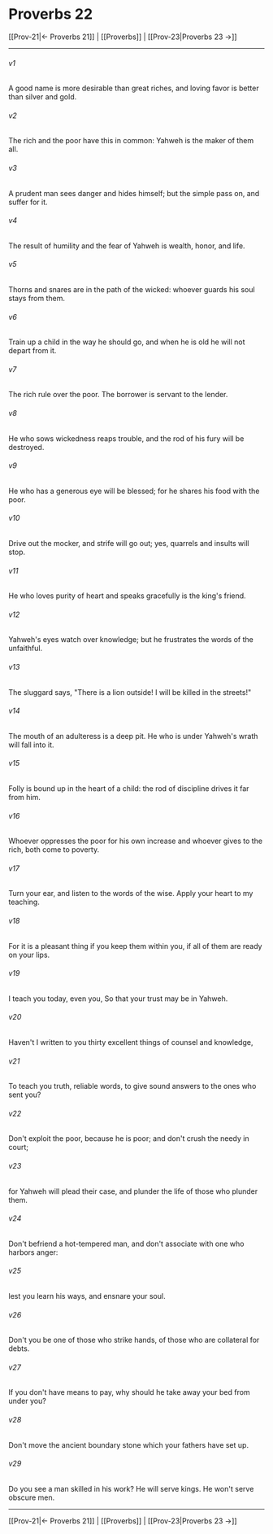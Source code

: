 # Proverbs 22

[[Prov-21|← Proverbs 21]] | [[Proverbs]] | [[Prov-23|Proverbs 23 →]]
***



###### v1 
A good name is more desirable than great riches, and loving favor is better than silver and gold. 

###### v2 
The rich and the poor have this in common: Yahweh is the maker of them all. 

###### v3 
A prudent man sees danger and hides himself; but the simple pass on, and suffer for it. 

###### v4 
The result of humility and the fear of Yahweh is wealth, honor, and life. 

###### v5 
Thorns and snares are in the path of the wicked: whoever guards his soul stays from them. 

###### v6 
Train up a child in the way he should go, and when he is old he will not depart from it. 

###### v7 
The rich rule over the poor. The borrower is servant to the lender. 

###### v8 
He who sows wickedness reaps trouble, and the rod of his fury will be destroyed. 

###### v9 
He who has a generous eye will be blessed; for he shares his food with the poor. 

###### v10 
Drive out the mocker, and strife will go out; yes, quarrels and insults will stop. 

###### v11 
He who loves purity of heart and speaks gracefully is the king's friend. 

###### v12 
Yahweh's eyes watch over knowledge; but he frustrates the words of the unfaithful. 

###### v13 
The sluggard says, "There is a lion outside! I will be killed in the streets!" 

###### v14 
The mouth of an adulteress is a deep pit. He who is under Yahweh's wrath will fall into it. 

###### v15 
Folly is bound up in the heart of a child: the rod of discipline drives it far from him. 

###### v16 
Whoever oppresses the poor for his own increase and whoever gives to the rich, both come to poverty. 

###### v17 
Turn your ear, and listen to the words of the wise. Apply your heart to my teaching. 

###### v18 
For it is a pleasant thing if you keep them within you, if all of them are ready on your lips. 

###### v19 
I teach you today, even you, So that your trust may be in Yahweh. 

###### v20 
Haven't I written to you thirty excellent things of counsel and knowledge, 

###### v21 
To teach you truth, reliable words, to give sound answers to the ones who sent you? 

###### v22 
Don't exploit the poor, because he is poor; and don't crush the needy in court; 

###### v23 
for Yahweh will plead their case, and plunder the life of those who plunder them. 

###### v24 
Don't befriend a hot-tempered man, and don't associate with one who harbors anger: 

###### v25 
lest you learn his ways, and ensnare your soul. 

###### v26 
Don't you be one of those who strike hands, of those who are collateral for debts. 

###### v27 
If you don't have means to pay, why should he take away your bed from under you? 

###### v28 
Don't move the ancient boundary stone which your fathers have set up. 

###### v29 
Do you see a man skilled in his work? He will serve kings. He won't serve obscure men.

***
[[Prov-21|← Proverbs 21]] | [[Proverbs]] | [[Prov-23|Proverbs 23 →]]
